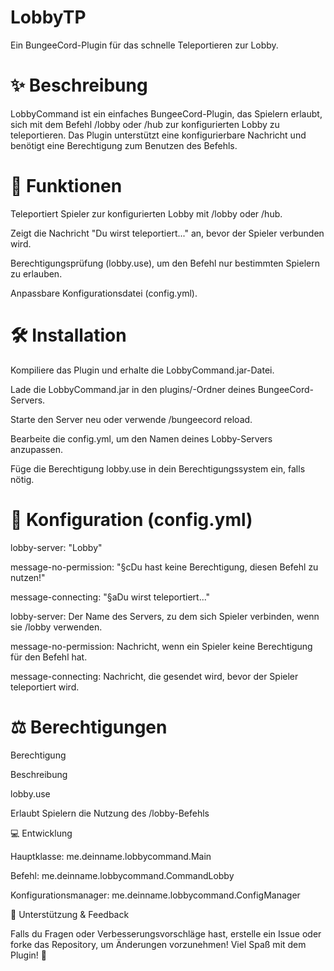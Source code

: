 # LobbyTP
Ein BungeeCord-Plugin für das schnelle Teleportieren zur Lobby.


# ✨ Beschreibung


LobbyCommand ist ein einfaches BungeeCord-Plugin, das Spielern erlaubt, sich mit dem Befehl /lobby oder /hub zur konfigurierten Lobby zu teleportieren. Das Plugin unterstützt eine konfigurierbare Nachricht und benötigt eine Berechtigung zum Benutzen des Befehls.

# 📂 Funktionen

Teleportiert Spieler zur konfigurierten Lobby mit /lobby oder /hub.

Zeigt die Nachricht "Du wirst teleportiert..." an, bevor der Spieler verbunden wird.

Berechtigungsprüfung (lobby.use), um den Befehl nur bestimmten Spielern zu erlauben.

Anpassbare Konfigurationsdatei (config.yml).

# 🛠 Installation

Kompiliere das Plugin und erhalte die LobbyCommand.jar-Datei.

Lade die LobbyCommand.jar in den plugins/-Ordner deines BungeeCord-Servers.

Starte den Server neu oder verwende /bungeecord reload.

Bearbeite die config.yml, um den Namen deines Lobby-Servers anzupassen.

Füge die Berechtigung lobby.use in dein Berechtigungssystem ein, falls nötig.


# 📝 Konfiguration (config.yml)

lobby-server: "Lobby"

message-no-permission: "§cDu hast keine Berechtigung, diesen Befehl zu nutzen!"

message-connecting: "§aDu wirst teleportiert..."

lobby-server: Der Name des Servers, zu dem sich Spieler verbinden, wenn sie /lobby verwenden.

message-no-permission: Nachricht, wenn ein Spieler keine Berechtigung für den Befehl hat.

message-connecting: Nachricht, die gesendet wird, bevor der Spieler teleportiert wird.

# ⚖ Berechtigungen

Berechtigung

Beschreibung

lobby.use

Erlaubt Spielern die Nutzung des /lobby-Befehls

💻 Entwicklung

Hauptklasse: me.deinname.lobbycommand.Main

Befehl: me.deinname.lobbycommand.CommandLobby

Konfigurationsmanager: me.deinname.lobbycommand.ConfigManager

🔧 Unterstützung & Feedback

Falls du Fragen oder Verbesserungsvorschläge hast, erstelle ein Issue oder forke das Repository, um Änderungen vorzunehmen! Viel Spaß mit dem Plugin! 🚀
